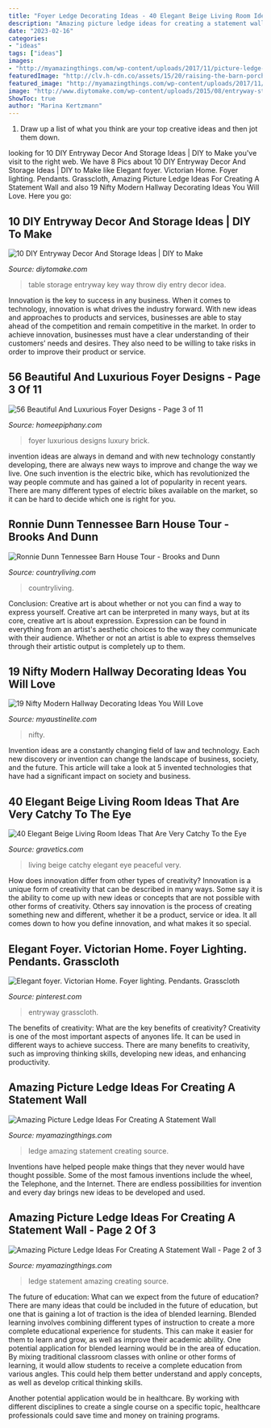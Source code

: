 ```yaml
---
title: "Foyer Ledge Decorating Ideas - 40 Elegant Beige Living Room Ideas That Are Very Catchy To The Eye"
description: "Amazing picture ledge ideas for creating a statement wall"
date: "2023-02-16"
categories:
- "ideas"
tags: ["ideas"]
images:
- "http://myamazingthings.com/wp-content/uploads/2017/11/picture-ledge-3-.jpg"
featuredImage: "http://clv.h-cdn.co/assets/15/20/raising-the-barn-porch-0615.jpg"
featured_image: "http://myamazingthings.com/wp-content/uploads/2017/11/picture-ledge-3-.jpg"
image: "http://www.diytomake.com/wp-content/uploads/2015/08/entryway-storage-idea.jpg"
ShowToc: true
author: "Marina Kertzmann"
---
```



1. Draw up a list of what you think are your top creative ideas and then jot them down.

	

		
looking for 10 DIY Entryway Decor And Storage Ideas | DIY to Make you've visit to the right web. We have 8 Pics about 10 DIY Entryway Decor And Storage Ideas | DIY to Make like Elegant foyer. Victorian Home. Foyer lighting. Pendants. Grasscloth, Amazing Picture Ledge Ideas For Creating A Statement Wall and also 19 Nifty Modern Hallway Decorating Ideas You Will Love. Here you go:
		
    
## 10 DIY Entryway Decor And Storage Ideas | DIY To Make

<img loading=lazy src="http://www.diytomake.com/wp-content/uploads/2015/08/entryway-storage-idea.jpg" onerror="this.onerror=null;this.src='https://tse3.mm.bing.net/th?id=OIP.XgLqrzHTZgnd7v2U2fZCNgHaLH&amp;pid=15.1';" alt="10 DIY Entryway Decor And Storage Ideas | DIY to Make">

_Source: diytomake.com_

>table storage entryway key way throw diy entry decor idea. 

	

Innovation is the key to success in any business. When it comes to technology, innovation is what drives the industry forward. With new ideas and approaches to products and services, businesses are able to stay ahead of the competition and remain competitive in the market. In order to achieve innovation, businesses must have a clear understanding of their customers’ needs and desires. They also need to be willing to take risks in order to improve their product or service.

    
## 56 Beautiful And Luxurious Foyer Designs - Page 3 Of 11

<img loading=lazy src="https://homeepiphany.com/wp-content/uploads/2015/10/56-Beautiful-And-Luxurious-Foyer-Designs-13.jpg" onerror="this.onerror=null;this.src='https://tse2.mm.bing.net/th?id=OIP.uccDiOUKFuNVcHCI1hVxiQHaKw&amp;pid=15.1';" alt="56 Beautiful And Luxurious Foyer Designs - Page 3 of 11">

_Source: homeepiphany.com_

>foyer luxurious designs luxury brick. 

	

invention ideas are always in demand and with new technology constantly developing, there are always new ways to improve and change the way we live. One such invention is the electric bike, which has revolutionized the way people commute and has gained a lot of popularity in recent years. There are many different types of electric bikes available on the market, so it can be hard to decide which one is right for you.

    
## Ronnie Dunn Tennessee Barn House Tour - Brooks And Dunn

<img loading=lazy src="http://clv.h-cdn.co/assets/15/20/raising-the-barn-porch-0615.jpg" onerror="this.onerror=null;this.src='https://tse1.mm.bing.net/th?id=OIP.3zArdtvWdkkPU7_6vIKGDAHaJ4&amp;pid=15.1';" alt="Ronnie Dunn Tennessee Barn House Tour - Brooks and Dunn">

_Source: countryliving.com_

>countryliving. 

	

Conclusion: Creative art is about whether or not you can find a way to express yourself.
Creative art can be interpreted in many ways, but at its core, creative art is about expression. Expression can be found in everything from an artist's aesthetic choices to the way they communicate with their audience. Whether or not an artist is able to express themselves through their artistic output is completely up to them.

    
## 19 Nifty Modern Hallway Decorating Ideas You Will Love

<img loading=lazy src="http://www.myaustinelite.com/wp-content/uploads/2015/01/modern-hallway-decorating-ideas-for-small-hallway.jpg?x34469" onerror="this.onerror=null;this.src='https://tse1.mm.bing.net/th?id=OIP.6OE585qVt-yapNoegIvscgHaK3&amp;pid=15.1';" alt="19 Nifty Modern Hallway Decorating Ideas You Will Love">

_Source: myaustinelite.com_

>nifty. 

	

Invention ideas are a constantly changing field of law and technology. Each new discovery or invention can change the landscape of business, society, and the future. This article will take a look at 5 invented technologies that have had a significant impact on society and business.

    
## 40 Elegant Beige Living Room Ideas That Are Very Catchy To The Eye

<img loading=lazy src="https://www.gravetics.com/wp-content/uploads/2017/09/Beige-and-white-living-room-ideas.jpg" onerror="this.onerror=null;this.src='https://tse2.mm.bing.net/th?id=OIP.FO_uP2kW3Z_dfO0FPREXkgHaJr&amp;pid=15.1';" alt="40 Elegant Beige Living Room Ideas That Are Very Catchy To the Eye">

_Source: gravetics.com_

>living beige catchy elegant eye peaceful very. 

	

How does innovation differ from other types of creativity?
Innovation is a unique form of creativity that can be described in many ways. Some say it is the ability to come up with new ideas or concepts that are not possible with other forms of creativity. Others say innovation is the process of creating something new and different, whether it be a product, service or idea. It all comes down to how you define innovation, and what makes it so special.

    
## Elegant Foyer. Victorian Home. Foyer Lighting. Pendants. Grasscloth

<img loading=lazy src="https://i.pinimg.com/736x/fc/2a/23/fc2a2320207366dfbcd9c178bc781944.jpg" onerror="this.onerror=null;this.src='https://tse1.mm.bing.net/th?id=OIP.M0NW5s0K1UhZr3ei7lsc8QHaKY&amp;pid=15.1';" alt="Elegant foyer. Victorian Home. Foyer lighting. Pendants. Grasscloth">

_Source: pinterest.com_

>entryway grasscloth. 

	

The benefits of creativity: What are the key benefits of creativity?
Creativity is one of the most important aspects of anyones life. It can be used in different ways to achieve success. There are many benefits to creativity, such as improving thinking skills, developing new ideas, and enhancing productivity.

    
## Amazing Picture Ledge Ideas For Creating A Statement Wall

<img loading=lazy src="http://myamazingthings.com/wp-content/uploads/2017/11/picture-ledge-3-.jpg" onerror="this.onerror=null;this.src='https://tse4.mm.bing.net/th?id=OIP.XlUHWtlI0KPWMwaJKUdaiAHaLG&amp;pid=15.1';" alt="Amazing Picture Ledge Ideas For Creating A Statement Wall">

_Source: myamazingthings.com_

>ledge amazing statement creating source. 

	

Inventions have helped people make things that they never would have thought possible. Some of the most famous inventions include the wheel, the Telephone, and the Internet. There are endless possibilities for invention and every day brings new ideas to be developed and used.

    
## Amazing Picture Ledge Ideas For Creating A Statement Wall - Page 2 Of 3

<img loading=lazy src="http://myamazingthings.com/wp-content/uploads/2017/11/picture-ledge-8.png" onerror="this.onerror=null;this.src='https://tse4.mm.bing.net/th?id=OIP.LyQ3S8lWwuxkbIGhGRiXLgHaLH&amp;pid=15.1';" alt="Amazing Picture Ledge Ideas For Creating A Statement Wall - Page 2 of 3">

_Source: myamazingthings.com_

>ledge statement amazing creating source. 

	

The future of education: What can we expect from the future of education?
There are many ideas that could be included in the future of education, but one that is gaining a lot of traction is the idea of blended learning. Blended learning involves combining different types of instruction to create a more complete educational experience for students. This can make it easier for them to learn and grow, as well as improve their academic ability.
One potential application for blended learning would be in the area of education. By mixing traditional classroom classes with online or other forms of learning, it would allow students to receive a complete education from various angles. This could help them better understand and apply concepts, as well as develop critical thinking skills.

Another potential application would be in healthcare. By working with different disciplines to create a single course on a specific topic, healthcare professionals could save time and money on training programs.

